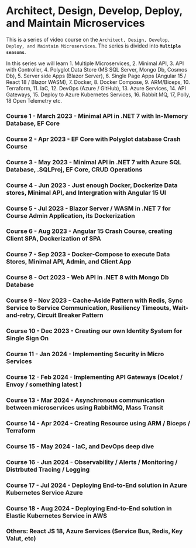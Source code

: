 # Architect, Design, Develop, Deploy, and Maintain Microservices

This is a series of video course on the `Architect, Design, Develop, Deploy, and Maintain Microservices`. The series is divided into **`Multiple seasons`**.

In this series we will learn 1. Multiple Microservices, 2. Minimal API, 3. API with Controller, 4. Polyglot Data Store (MS SQL Server, Mongo Db, Cosmos Db), 5. Server side Apps (Blazor Server), 6. Single Page Apps (Angular 15 / React 18 / Blazor WASM), 7. Docker, 8. Docker Compose, 9. ARM/Biceps, 10. Terraform, 11. IaC, 12. DevOps (Azure / GitHub), 13. Azure Services, 14. API Gateways, 15. Deploy to Azure Kubernetes Services, 16. Rabbit MQ, 17, Polly, 18 Open Telemetry etc.


### Course 1 - March 2023 - Minimal API in .NET 7 with In-Memory Database, EF Core
### Course 2 - Apr 2023 - EF Core with Polyglot database Crash Course
### Course 3 - May 2023 - Minimal API in .NET 7 with Azure SQL Database, .SQLProj, EF Core, CRUD Operations
### Course 4 - Jun 2023 - Just enough Docker, Dockerize Data stores, Minimal API, and Intergration with Angular 15 UI
### Course 5 - Jul 2023 - Blazor Server / WASM in .NET 7 for Course Admin Application, its Dockerization
### Course 6 - Aug 2023 - Angular 15 Crash Course, creating Client SPA, Dockerization of SPA
### Course 7 - Sep 2023 - Docker-Compose to execute Data Stores, Minimal API, Admin, and Client App
### Course 8 - Oct 2023 - Web API in .NET 8 with Mongo Db Database
### Course 9 - Nov 2023 - Cache-Aside Pattern with Redis, Sync Service to Service Communication, Resiliency Timeouts, Wait-and-retry, Circuit Breaker Pattern
### Course 10 - Dec 2023 - Creating our own Identity System for Single Sign On
### Course 11 - Jan 2024 - Implementing Security in Micro Services
### Course 12 - Feb 2024 - Implementing API Gateways (Ocelot / Envoy / something latest )
### Course 13 - Mar 2024 - Asynchronous communication between microservices using RabbitMQ, Mass Transit
### Course 14 - Apr 2024 - Creating Resource using ARM / Biceps / Terraform
### Course 15 - May 2024 - IaC, and DevOps deep dive
### Course 16 - Jun 2024 - Observability / Alerts / Monitoring / Distrbuted Tracing / Logging
### Course 17 - Jul 2024 - Deploying End-to-End solution in Azure Kubernetes Service Azure
### Course 18 - Aug 2024 - Deploying End-to-End solution in Elastic Kubernetes Service in AWS
### Others: React JS 18, Azure Services (Service Bus, Redis, Key Valut, etc)

<!--

**Here are some ideas to get you started:**

🙋‍♀️ A short introduction - what is your organization all about?
🌈 Contribution guidelines - how can the community get involved?
👩‍💻 Useful resources - where can the community find your docs? Is there anything else the community should know?
🍿 Fun facts - what does your team eat for breakfast?
🧙 Remember, you can do mighty things with the power of [Markdown](https://docs.github.com/github/writing-on-github/getting-started-with-writing-and-formatting-on-github/basic-writing-and-formatting-syntax)
-->
